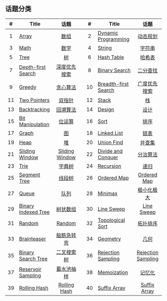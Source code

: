 <!--|This file generated by command(leetcode tag); DO NOT EDIT.            |-->
<!--+----------------------------------------------------------------------+-->
<!--|@author    openset <openset.wang@gmail.com>                           |-->
<!--|@link      https://github.com/openset                                 |-->
<!--|@home      https://github.com/openset/leetcode                        |-->
<!--+----------------------------------------------------------------------+-->

## 话题分类

| # | Title | 话题 | | # | Title | 话题 |
| :-: | - | :-: | - | :-: | - | :-: |
| 1 | [Array](https://github.com/openset/leetcode/tree/master/tag/array/README.md) | [数组](https://openset.github.io/tags/array/) | | 2 | [Dynamic Programming](https://github.com/openset/leetcode/tree/master/tag/dynamic-programming/README.md) | [动态规划](https://openset.github.io/tags/dynamic-programming/) | 
| 3 | [Math](https://github.com/openset/leetcode/tree/master/tag/math/README.md) | [数学](https://openset.github.io/tags/math/) | | 4 | [String](https://github.com/openset/leetcode/tree/master/tag/string/README.md) | [字符串](https://openset.github.io/tags/string/) | 
| 5 | [Tree](https://github.com/openset/leetcode/tree/master/tag/tree/README.md) | [树](https://openset.github.io/tags/tree/) | | 6 | [Hash Table](https://github.com/openset/leetcode/tree/master/tag/hash-table/README.md) | [哈希表](https://openset.github.io/tags/hash-table/) | 
| 7 | [Depth-first Search](https://github.com/openset/leetcode/tree/master/tag/depth-first-search/README.md) | [深度优先搜索](https://openset.github.io/tags/depth-first-search/) | | 8 | [Binary Search](https://github.com/openset/leetcode/tree/master/tag/binary-search/README.md) | [二分查找](https://openset.github.io/tags/binary-search/) | 
| 9 | [Greedy](https://github.com/openset/leetcode/tree/master/tag/greedy/README.md) | [贪心算法](https://openset.github.io/tags/greedy/) | | 10 | [Breadth-first Search](https://github.com/openset/leetcode/tree/master/tag/breadth-first-search/README.md) | [广度优先搜索](https://openset.github.io/tags/breadth-first-search/) | 
| 11 | [Two Pointers](https://github.com/openset/leetcode/tree/master/tag/two-pointers/README.md) | [双指针](https://openset.github.io/tags/two-pointers/) | | 12 | [Stack](https://github.com/openset/leetcode/tree/master/tag/stack/README.md) | [栈](https://openset.github.io/tags/stack/) | 
| 13 | [Backtracking](https://github.com/openset/leetcode/tree/master/tag/backtracking/README.md) | [回溯算法](https://openset.github.io/tags/backtracking/) | | 14 | [Design](https://github.com/openset/leetcode/tree/master/tag/design/README.md) | [设计](https://openset.github.io/tags/design/) | 
| 15 | [Bit Manipulation](https://github.com/openset/leetcode/tree/master/tag/bit-manipulation/README.md) | [位运算](https://openset.github.io/tags/bit-manipulation/) | | 16 | [Sort](https://github.com/openset/leetcode/tree/master/tag/sort/README.md) | [排序](https://openset.github.io/tags/sort/) | 
| 17 | [Graph](https://github.com/openset/leetcode/tree/master/tag/graph/README.md) | [图](https://openset.github.io/tags/graph/) | | 18 | [Linked List](https://github.com/openset/leetcode/tree/master/tag/linked-list/README.md) | [链表](https://openset.github.io/tags/linked-list/) | 
| 19 | [Heap](https://github.com/openset/leetcode/tree/master/tag/heap/README.md) | [堆](https://openset.github.io/tags/heap/) | | 20 | [Union Find](https://github.com/openset/leetcode/tree/master/tag/union-find/README.md) | [并查集](https://openset.github.io/tags/union-find/) | 
| 21 | [Sliding Window](https://github.com/openset/leetcode/tree/master/tag/sliding-window/README.md) | [Sliding Window](https://openset.github.io/tags/sliding-window/) | | 22 | [Divide and Conquer](https://github.com/openset/leetcode/tree/master/tag/divide-and-conquer/README.md) | [分治算法](https://openset.github.io/tags/divide-and-conquer/) | 
| 23 | [Trie](https://github.com/openset/leetcode/tree/master/tag/trie/README.md) | [字典树](https://openset.github.io/tags/trie/) | | 24 | [Recursion](https://github.com/openset/leetcode/tree/master/tag/recursion/README.md) | [递归](https://openset.github.io/tags/recursion/) | 
| 25 | [Segment Tree](https://github.com/openset/leetcode/tree/master/tag/segment-tree/README.md) | [线段树](https://openset.github.io/tags/segment-tree/) | | 26 | [Ordered Map](https://github.com/openset/leetcode/tree/master/tag/ordered-map/README.md) | [Ordered Map](https://openset.github.io/tags/ordered-map/) | 
| 27 | [Queue](https://github.com/openset/leetcode/tree/master/tag/queue/README.md) | [队列](https://openset.github.io/tags/queue/) | | 28 | [Minimax](https://github.com/openset/leetcode/tree/master/tag/minimax/README.md) | [极小化极大](https://openset.github.io/tags/minimax/) | 
| 29 | [Binary Indexed Tree](https://github.com/openset/leetcode/tree/master/tag/binary-indexed-tree/README.md) | [树状数组](https://openset.github.io/tags/binary-indexed-tree/) | | 30 | [Line Sweep](https://github.com/openset/leetcode/tree/master/tag/line-sweep/README.md) | [Line Sweep](https://openset.github.io/tags/line-sweep/) | 
| 31 | [Random](https://github.com/openset/leetcode/tree/master/tag/random/README.md) | [Random](https://openset.github.io/tags/random/) | | 32 | [Topological Sort](https://github.com/openset/leetcode/tree/master/tag/topological-sort/README.md) | [拓扑排序](https://openset.github.io/tags/topological-sort/) | 
| 33 | [Brainteaser](https://github.com/openset/leetcode/tree/master/tag/brainteaser/README.md) | [脑筋急转弯](https://openset.github.io/tags/brainteaser/) | | 34 | [Geometry](https://github.com/openset/leetcode/tree/master/tag/geometry/README.md) | [几何](https://openset.github.io/tags/geometry/) | 
| 35 | [Binary Search Tree](https://github.com/openset/leetcode/tree/master/tag/binary-search-tree/README.md) | [二叉搜索树](https://openset.github.io/tags/binary-search-tree/) | | 36 | [Rejection Sampling](https://github.com/openset/leetcode/tree/master/tag/rejection-sampling/README.md) | [Rejection Sampling](https://openset.github.io/tags/rejection-sampling/) | 
| 37 | [Reservoir Sampling](https://github.com/openset/leetcode/tree/master/tag/reservoir-sampling/README.md) | [蓄水池抽样](https://openset.github.io/tags/reservoir-sampling/) | | 38 | [Memoization](https://github.com/openset/leetcode/tree/master/tag/memoization/README.md) | [记忆化](https://openset.github.io/tags/memoization/) | 
| 39 | [Rolling Hash](https://github.com/openset/leetcode/tree/master/tag/rolling-hash/README.md) | [Rolling Hash](https://openset.github.io/tags/rolling-hash/) | | 40 | [Suffix Array](https://github.com/openset/leetcode/tree/master/tag/suffix-array/README.md) | [Suffix Array](https://openset.github.io/tags/suffix-array/) | 
